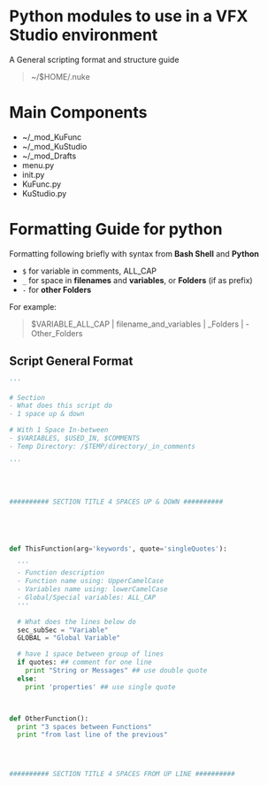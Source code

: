 # Python modules to use in a VFX Studio environment
A General scripting format and structure guide

>~/$HOME/.nuke

# Main Components
  - ~/_mod_KuFunc
  - ~/_mod_KuStudio
  - ~/_mod_Drafts
  - menu.py
  - init.py
  - KuFunc.py
  - KuStudio.py

# Formatting Guide for python
Formatting following briefly with syntax from **Bash Shell** and **Python**

- `$` for variable in comments, ALL_CAP
- `_` for space in **filenames** and **variables**, or **Folders** (if as prefix)
- `-` for **other Folders**

For example:
> $VARIABLE_ALL_CAP | filename_and_variables | _Folders | -Other_Folders

## Script General Format
```python
'''

# Section
- What does this script do
- 1 space up & down

# With 1 Space In-between
- $VARIABLES, $USED_IN, $COMMENTS
- Temp Directory: /$TEMP/directory/_in_comments

'''




########## SECTION TITLE 4 SPACES UP & DOWN ##########





def ThisFunction(arg='keywords', quote='singleQuotes'):

  '''
  - Function description
  - Function name using: UpperCamelCase
  - Variables name using: lowerCamelCase
  - Global/Special variables: ALL_CAP
  '''

  # What does the lines below do
  sec_subSec = "Variable"
  GLOBAL = "Global Variable"

  # have 1 space between group of lines
  if quotes: ## comment for one line
    print "String or Messages" ## use double quote
  else:
    print 'properties' ## use single quote



def OtherFunction():
  print "3 spaces between Functions"
  print "from last line of the previous"




########## SECTION TITLE 4 SPACES FROM UP LINE ##########





```
